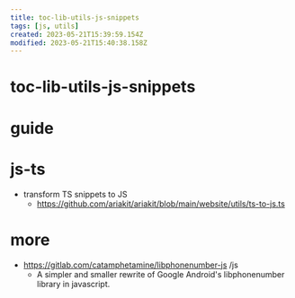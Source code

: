 ```yaml
---
title: toc-lib-utils-js-snippets
tags: [js, utils]
created: 2023-05-21T15:39:59.154Z
modified: 2023-05-21T15:40:38.158Z
---
```


# toc-lib-utils-js-snippets

# guide

# js-ts
- transform TS snippets to JS
  - https://github.com/ariakit/ariakit/blob/main/website/utils/ts-to-js.ts
# more
- https://gitlab.com/catamphetamine/libphonenumber-js /js
  - A simpler and smaller rewrite of Google Android's libphonenumber library in javascript.
